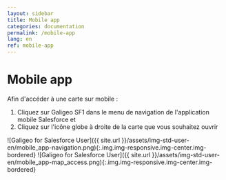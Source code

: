 ```yaml
---
layout: sidebar
title: Mobile app
categories: documentation
permalink: /mobile-app
lang: en
ref: mobile-app
---
```


# Mobile app

Afin d'accéder à une carte sur mobile :

1. Cliquez sur Galigeo SF1 dans le menu de navigation de l'application mobile Salesforce et
2. Cliquez sur l'icône globe à droite de la carte que vous souhaitez ouvrir

![Galigeo for Salesforce User]({{ site.url }}/assets/img-std-user-en/mobile_app-navigation.png){:.img.img-responsive.img-center.img-bordered}
![Galigeo for Salesforce User]({{ site.url }}/assets/img-std-user-en/mobile_app-map_access.png){:.img.img-responsive.img-center.img-bordered}
